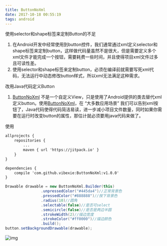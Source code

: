 ```yaml
---
title: ButtonNoXml
date: 2017-10-18 00:55:19
tags: android
---
```

使用selector和shape标签来定制Button的不足

1. 在Android开发中经常使用到button控件，我们通常通过xml定义selector和shape标签来定制button，这样做代码量虽然不是很大，但是需要定义多个xml文件才能完成一个按钮，需要耗费一些时间，并且使得项目xml文件过多且可读性差。
2. 使用selector和shape标签来定制button，必须在编译前就需要写死xml代码，无法运行中动态修改button样式，所以xml无法满足这种需求。

改用Java代码定义Button

1. [ButtonNoXml](https://github.com/vibexie/ButtonNoXml) 不是一个自定义View，只是使用了Android提供的类去替代xml定义button。使用[ButtonNoXml](https://github.com/vibexie/ButtonNoXml)，在 “大多数应用场景” 我们可以告别xml按钮了，Java代码使得代码简洁易读，进一步减小项目文件数量，同时如果你需要在运行时改变button的属性，那估计就必须要用java代码来做了。

<!-- more -->
使用

``` xml
allprojects {
	repositories {
		...
		maven { url 'https://jitpack.io' }
	}
}
```
``` xml
dependencies {
    compile 'com.github.vibexie:ButtonNoXml:v1.0.0'
}
```
``` java
Drawable drawable = new ButtonNoXml.Builder(this)
                .unpressedColor("#445da4")//正常背景色
                .pressedColor("#888888")//按下背景色
                .radius(10)//圆角
                .selectable(false)//是否可select
                .semicircle(false)//是否是两边半圆
                .strokeWidth(2)//描边宽度
                .strokeColor("#ff0000")//描边颜色
                .build();
button.setBackgroundDrawable(drawable);
```
![img](http://qiniu.vibexie.com/blog/button_no_xml.png?imageView2/2/h/500)